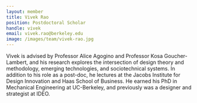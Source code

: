 ```yaml
---
layout: member
title: Vivek Rao
position: Postdoctoral Scholar
handle: vivek
email: vivek.rao@berkeley.edu
image: /images/team/vivek-rao.jpg
---
```


Vivek is advised by Professor Alice Agogino and Professor Kosa Goucher-Lambert, and his research explores the intersection of design theory and methodology, emerging technologies, and sociotechnical systems. In addition to his role as a post-doc, he lectures at the Jacobs Institute for Design Innovation and Haas School of Business. He earned his PhD in Mechanical Engineering at UC-Berkeley, and previously was a designer and strategist at IDEO.

